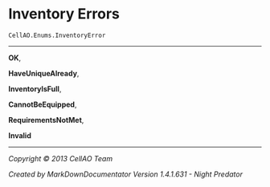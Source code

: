 # Inventory Errors #
`CellAO.Enums.InventoryError`  

----------


**OK**,

**HaveUniqueAlready**,

**InventoryIsFull**,

**CannotBeEquipped**,

**RequirementsNotMet**,

**Invalid**


----------

*Copyright © 2013 CellAO Team*

*Created by MarkDownDocumentator Version 1.4.1.631 - Night Predator*


